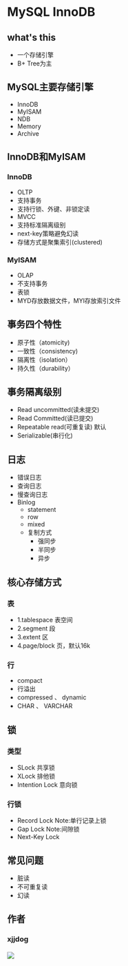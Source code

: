 # MySQL InnoDB

## what's this

- 一个存储引擎
- B+ Tree为主

## MySQL主要存储引擎

- InnoDB
- MyISAM
- NDB
- Memory
- Archive

## InnoDB和MyISAM

### InnoDB

- OLTP
- 支持事务
- 支持行锁、外键、非锁定读
- MVCC
- 支持标准隔离级别
- next-key策略避免幻读
- 存储方式是聚集索引(clustered)

### MyISAM

- OLAP
- 不支持事务
- 表锁
- MYD存放数据文件，MYI存放索引文件

## 事务四个特性

- 原子性（atomicity)
- 一致性（consistency)
- 隔离性（isolation）
- 持久性（durability）

## 事务隔离级别

- Read uncommitted(读未提交)
- Read Committed(读已提交)
- Repeatable read(可重复读) 默认
- Serializable(串行化)

## 日志

- 错误日志
- 查询日志
- 慢查询日志
- Binlog
  - statement
  - row
  - mixed
  - 复制方式
    - 强同步
    - 半同步
    - 异步

## 核心存储方式

### 表

- 1.tablespace 表空间
- 2.segment 段
- 3.extent 区
- 4.page/block 页，默认16k

### 行

- compact
- 行溢出
- compressed 、 dynamic
- CHAR 、 VARCHAR

## 锁

### 类型

- SLock 共享锁
- XLock 排他锁
- Intention Lock 意向锁

### 行锁

- Record Lock Note:单行记录上锁
- Gap Lock Note:间隙锁
- Next-Key Lock 

## 常见问题

- 脏读
- 不可重复读
- 幻读


## 作者
### xjjdog
#### ![](/qrcode_for_gh_183eb256f8af_258.jpg)
